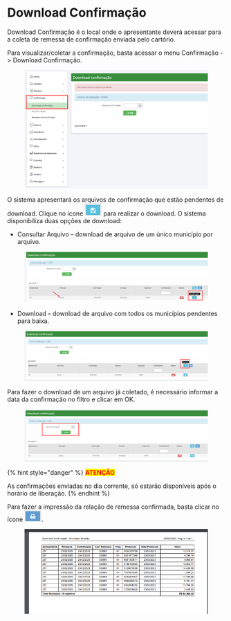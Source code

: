 # Download Confirmação

Download Confirmação é o local onde o apresentante deverá acessar para a coleta de remessa de confirmação enviada pelo cartório.

Para visualizar/coletar a confirmação, basta acessar o menu Confirmação -> Download Confirmação.

<figure><img src="../../.gitbook/assets/image (44).png" alt=""><figcaption></figcaption></figure>

O sistema apresentará os arquivos de confirmação que estão pendentes de download. Clique no ícone <img src="../../.gitbook/assets/image (2) (2).png" alt="" data-size="original"> para realizar o download. O sistema disponibiliza duas opções de download:

* &#x20;Consultar Arquivo – download de arquivo de um único município por arquivo.

<figure><img src="../../.gitbook/assets/image (29).png" alt=""><figcaption></figcaption></figure>

* Download – download de arquivo com todos os municípios pendentes para baixa.

<figure><img src="../../.gitbook/assets/image (45).png" alt=""><figcaption></figcaption></figure>

Para fazer o download de um arquivo já coletado, é necessário informar a data da confirmação no filtro e clicar em OK.

<figure><img src="../../.gitbook/assets/image (46).png" alt=""><figcaption></figcaption></figure>

{% hint style="danger" %}
<mark style="color:red;">**ATENÇÃO**</mark>

As confirmações enviadas no dia corrente, só estarão disponíveis após o horário de liberação.
{% endhint %}

Para fazer a impressão da relação de remessa confirmada, basta clicar no ícone ![](<../../.gitbook/assets/image (5) (2).png>).

<figure><img src="../../.gitbook/assets/image (2) (3).png" alt=""><figcaption></figcaption></figure>
